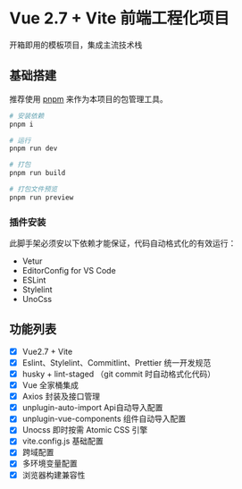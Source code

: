 # Vue 2.7 + Vite 前端工程化项目

开箱即用的模板项目，集成主流技术栈

## 基础搭建

推荐使用 [pnpm](https://pnpm.io/zh/) 来作为本项目的包管理工具。

```bash
# 安装依赖
pnpm i

# 运行
pnpm run dev

# 打包
pnpm run build

# 打包文件预览
pnpm run preview
```


### 插件安装

此脚手架必须安以下依赖才能保证，代码自动格式化的有效运行：

- Vetur
- EditorConfig for VS Code
- ESLint
- Stylelint
- UnoCss

## 功能列表

- [x] Vue2.7 + Vite
- [x] Eslint、Stylelint、Commitlint、Prettier 统一开发规范
- [x] husky + lint-staged （git commit 时自动格式化代码）
- [x] Vue 全家桶集成
- [x] Axios 封装及接口管理
- [x] unplugin-auto-import Api自动导入配置
- [x] unplugin-vue-components 组件自动导入配置
- [x] Unocss 即时按需 Atomic CSS 引擎
- [x] vite.config.js 基础配置
- [x] 跨域配置
- [x] 多环境变量配置
- [x] 浏览器构建兼容性
